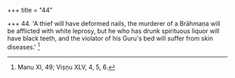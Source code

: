 +++
title = "44"

+++
44. 'A thief will have deformed nails, the murderer of a Brāhmaṇa will be afflicted with white leprosy, but he who has drunk spirituous liquor will have black teeth, and the violator of his Guru's bed will suffer from skin diseases.' [^32] 


[^32]:  Manu XI, 49; Viṣṇu XLV, 4, 5, 6.

